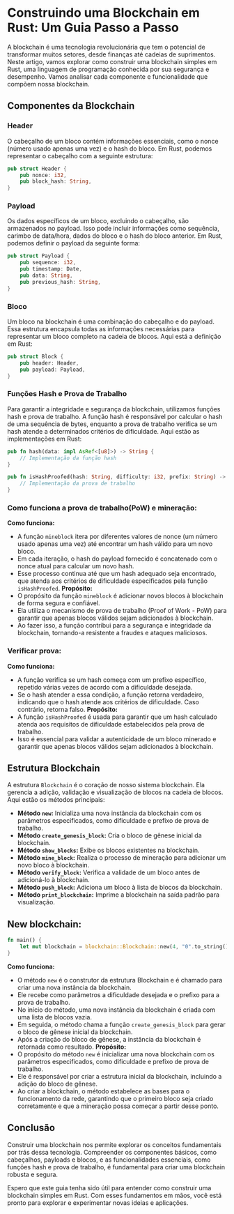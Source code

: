 # Construindo uma Blockchain em Rust: Um Guia Passo a Passo

A blockchain é uma tecnologia revolucionária que tem o potencial de transformar muitos setores, desde finanças até cadeias de suprimentos. Neste artigo, vamos explorar como construir uma blockchain simples em Rust, uma linguagem de programação conhecida por sua segurança e desempenho. Vamos analisar cada componente e funcionalidade que compõem nossa blockchain.

## Componentes da Blockchain

### Header

O cabeçalho de um bloco contém informações essenciais, como o nonce (número usado apenas uma vez) e o hash do bloco. Em Rust, podemos representar o cabeçalho com a seguinte estrutura:

```rust
pub struct Header {
    pub nonce: i32,
    pub block_hash: String,
}
```

### Payload

Os dados específicos de um bloco, excluindo o cabeçalho, são armazenados no payload. Isso pode incluir informações como sequência, carimbo de data/hora, dados do bloco e o hash do bloco anterior. Em Rust, podemos definir o payload da seguinte forma:

```rust
pub struct Payload {
    pub sequence: i32,
    pub timestamp: Date,
    pub data: String,
    pub previous_hash: String,
}
```

### Bloco

Um bloco na blockchain é uma combinação do cabeçalho e do payload. Essa estrutura encapsula todas as informações necessárias para representar um bloco completo na cadeia de blocos. Aqui está a definição em Rust:

```rust
pub struct Block {
    pub header: Header,
    pub payload: Payload,
}
```

### Funções Hash e Prova de Trabalho

Para garantir a integridade e segurança da blockchain, utilizamos funções hash e prova de trabalho. A função hash é responsável por calcular o hash de uma sequência de bytes, enquanto a prova de trabalho verifica se um hash atende a determinados critérios de dificuldade. Aqui estão as implementações em Rust:

```rust
pub fn hash(data: impl AsRef<[u8]>) -> String {
    // Implementação da função hash
}

pub fn isHashProofed(hash: String, difficulty: i32, prefix: String) -> bool {
    // Implementação da prova de trabalho
}
```
### Como funciona a prova de trabalho(PoW) e mineração:

**Como funciona:**
- A função `mineblock` itera por diferentes valores de nonce (um número usado apenas uma vez) até encontrar um hash válido para um novo bloco.
- Em cada iteração, o hash do payload fornecido é concatenado com o nonce atual para calcular um novo hash.
- Esse processo continua até que um hash adequado seja encontrado, que atenda aos critérios de dificuldade especificados pela função `isHashProofed`.
**Propósito:**
- O propósito da função `mineblock` é adicionar novos blocos à blockchain de forma segura e confiável.
- Ela utiliza o mecanismo de prova de trabalho (Proof of Work - PoW) para garantir que apenas blocos válidos sejam adicionados à blockchain.
- Ao fazer isso, a função contribui para a segurança e integridade da blockchain, tornando-a resistente a fraudes e ataques maliciosos.

### Verificar prova:

**Como funciona:**
- A função verifica se um hash começa com um prefixo específico, repetido várias vezes de acordo com a dificuldade desejada.
- Se o hash atender a essa condição, a função retorna verdadeiro, indicando que o hash atende aos critérios de dificuldade. Caso contrário, retorna falso.
**Propósito:**
- A função `isHashProofed` é usada para garantir que um hash calculado atenda aos requisitos de dificuldade estabelecidos pela prova de trabalho.
- Isso é essencial para validar a autenticidade de um bloco minerado e garantir que apenas blocos válidos sejam adicionados à blockchain.


## Estrutura Blockchain

A estrutura `Blockchain` é o coração de nosso sistema blockchain. Ela gerencia a adição, validação e visualização de blocos na cadeia de blocos. Aqui estão os métodos principais:

- **Método `new`:** Inicializa uma nova instância da blockchain com os parâmetros especificados, como dificuldade e prefixo de prova de trabalho.
- **Método `create_genesis_block`:** Cria o bloco de gênese inicial da blockchain.
- **Método `show_blocks`:** Exibe os blocos existentes na blockchain.
- **Método `mine_block`:** Realiza o processo de mineração para adicionar um novo bloco à blockchain.
- **Método `verify_block`:** Verifica a validade de um bloco antes de adicioná-lo à blockchain.
- **Método `push_block`:** Adiciona um bloco à lista de blocos da blockchain.
- **Método `print_blockchain`:** Imprime a blockchain na saída padrão para visualização.

## New blockchain:

```rust
fn main() {
    let mut blockchain = blockchain::Blockchain::new(4, "0".to_string());
}
```
**Como funciona:**
- O método `new` é o construtor da estrutura Blockchain e é chamado para criar uma nova instância da blockchain.
- Ele recebe como parâmetros a dificuldade desejada e o prefixo para a prova de trabalho.
- No início do método, uma nova instância da blockchain é criada com uma lista de blocos vazia.
- Em seguida, o método chama a função `create_genesis_block` para gerar o bloco de gênese inicial da blockchain.
- Após a criação do bloco de gênese, a instância da blockchain é retornada como resultado.
**Propósito:**
- O propósito do método `new` é inicializar uma nova blockchain com os parâmetros especificados, como dificuldade e prefixo de prova de trabalho.
- Ele é responsável por criar a estrutura inicial da blockchain, incluindo a adição do bloco de gênese.
- Ao criar a blockchain, o método estabelece as bases para o funcionamento da rede, garantindo que o primeiro bloco seja criado corretamente e que a mineração possa começar a partir desse ponto.




## Conclusão

Construir uma blockchain nos permite explorar os conceitos fundamentais por trás dessa tecnologia. Compreender os componentes básicos, como cabeçalhos, payloads e blocos, e as funcionalidades essenciais, como funções hash e prova de trabalho, é fundamental para criar uma blockchain robusta e segura.

Espero que este guia tenha sido útil para entender como construir uma blockchain simples em Rust. Com esses fundamentos em mãos, você está pronto para explorar e experimentar novas ideias e aplicações.
